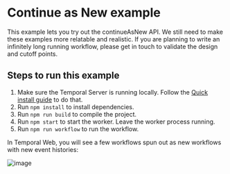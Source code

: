 # Continue as New example

This example lets you try out the continueAsNew API. We still need to make these examples more relatable and realistic. If you are planning to write an infinitely long running workflow, please get in touch to validate the design and cutoff points.

## Steps to run this example

1. Make sure the Temporal Server is running locally. Follow the [Quick install guide](https://docs.temporal.io/docs/server/quick-install) to do that.
2. Run `npm install` to install dependencies.
3. Run `npm run build` to compile the project.
4. Run `npm start` to start the worker. Leave the worker process running.
5. Run `npm run workflow` to run the workflow.

In Temporal Web, you will see a few workflows spun out as new workflows with new event histories:

![image](https://user-images.githubusercontent.com/6764957/139667701-25369e04-5cad-4721-bbff-3d12bf8bfd66.png)
